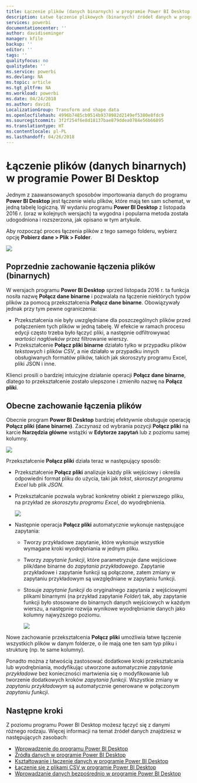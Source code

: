 ```yaml
---
title: Łączenie plików (danych binarnych) w programie Power BI Desktop
description: Łatwe łączenie plikowych (binarnych) źródeł danych w programie Power BI Desktop
services: powerbi
documentationcenter: ''
author: davidiseminger
manager: kfile
backup: ''
editor: ''
tags: ''
qualityfocus: no
qualitydate: ''
ms.service: powerbi
ms.devlang: NA
ms.topic: article
ms.tgt_pltfrm: NA
ms.workload: powerbi
ms.date: 04/24/2018
ms.author: davidi
LocalizationGroup: Transform and shape data
ms.openlocfilehash: 4996b7485cb9514b9378982d2149ef5380e8fdc9
ms.sourcegitcommit: 3f2f254f6e8d18137bae879ddea0784e56b66895
ms.translationtype: HT
ms.contentlocale: pl-PL
ms.lasthandoff: 04/26/2018
---
```

# <a name="combine-files-binaries-in-power-bi-desktop"></a>Łączenie plików (danych binarnych) w programie Power BI Desktop
Jednym z zaawansowanych sposobów importowania danych do programu **Power BI Desktop** jest łączenie wielu plików, które mają ten sam schemat, w jedną tabelę logiczną. W wydaniu programu **Power BI Desktop** z listopada 2016 r. (oraz w kolejnych wersjach) ta wygodna i popularna metoda została udogodniona i rozszerzona, jak opisano w tym artykule.

Aby rozpocząć proces łączenia plików z tego samego folderu, wybierz opcję **Pobierz dane > Plik > Folder**.

![](media/desktop-combine-binaries/combine-binaries_1.png)

## <a name="previous-combine-files-binaries-behavior"></a>Poprzednie zachowanie łączenia plików (binarnych)
W wersjach programu **Power BI Desktop** sprzed listopada 2016 r. ta funkcja nosiła nazwę **Połącz dane binarne** i pozwalała na łączenie niektórych typów plików za pomocą przekształcenia **Połącz dane binarne**. Obowiązywały jednak przy tym pewne ograniczenia:

* Przekształcenia nie były uwzględniane dla poszczególnych plików przed połączeniem tych plików w jedną tabelę. W efekcie w ramach procesu edycji często trzeba było łączyć pliki, a następnie odfiltrowywać *wartości nagłówków* przez filtrowanie wierszy.
* Przekształcenie **Połącz pliki binarne** działało tylko w przypadku plików *tekstowych* i plików *CSV*, a nie działało w przypadku innych obsługiwanych formatów plików, takich jak skoroszyty programu Excel, pliki JSON i inne.

Klienci prosili o bardziej intuicyjne działanie operacji **Połącz dane binarne**, dlatego to przekształcenie zostało ulepszone i zmieniło nazwę na **Połącz pliki**.

## <a name="current-combine-files-behavior"></a>Obecne zachowanie łączenia plików
Obecnie program **Power BI Desktop** bardziej efektywnie obsługuje operację **Połącz pliki (dane binarne)**. Zaczynasz od wybrania pozycji **Połącz pliki** na karcie **Narzędzia główne** wstążki w **Edytorze zapytań** lub z poziomu samej kolumny.

![](media/desktop-combine-binaries/combine-binaries_2a.png)

Przekształcenie **Połącz pliki** działa teraz w następujący sposób:

* Przekształcenie **Połącz pliki** analizuje każdy plik wejściowy i określa odpowiedni format pliku do użycia, taki jak *tekst*, *skoroszyt programu Excel* lub plik *JSON*.
* Przekształcanie pozwala wybrać konkretny obiekt z pierwszego pliku, na przykład ze *skoroszytu programu Excel*, do wyodrębnienia.
  
  ![](media/desktop-combine-binaries/combine-binaries_3.png)
* Następnie operacja **Połącz pliki** automatycznie wykonuje następujące zapytania:
  
  * Tworzy przykładowe zapytanie, które wykonuje wszystkie wymagane kroki wyodrębniania w jednym pliku.
  * Tworzy *zapytanie funkcji*, które parametryzuje dane wejściowe plik/dane binarne do *zapytania przykładowego*. Zapytanie przykładowe i zapytanie funkcji są połączone, zatem zmiany w zapytaniu przykładowym są uwzględniane w zapytaniu funkcji.
  * Stosuje *zapytanie funkcji* do oryginalnego zapytania z wejściowymi plikami binarnymi (na przykład zapytanie *Folder*) tak, aby zapytanie funkcji było stosowane do binarnych danych wejściowych w każdym wierszu, a następnie rozwija wynikowe wyodrębnianie danych jako kolumny najwyższego poziomu.
    
    ![](media/desktop-combine-binaries/combine-binaries_4.png)

Nowe zachowanie przekształcenia **Połącz pliki** umożliwia łatwe łączenie wszystkich plików w danym folderze, o ile mają one ten sam typ pliku i strukturę (np. te same kolumny).

Ponadto można z łatwością zastosować dodatkowe kroki przekształcania lub wyodrębniania, modyfikując utworzone automatycznie *zapytanie przykładowe* bez konieczności martwienia się o modyfikowanie lub tworzenie dodatkowych kroków *zapytania funkcji*. Wszystkie zmiany w *zapytaniu przykładowym* są automatycznie generowane w połączonym *zapytaniu funkcji*.

## <a name="next-steps"></a>Następne kroki
Z poziomu programu Power BI Desktop możesz łączyć się z danymi różnego rodzaju. Więcej informacji na temat źródeł danych znajdziesz w następujących zasobach:

* [Wprowadzenie do programu Power BI Desktop](desktop-getting-started.md)
* [Źródła danych w programie Power BI Desktop](desktop-data-sources.md)
* [Kształtowanie i łączenie danych w programie Power BI Desktop](desktop-shape-and-combine-data.md)
* [Łączenie się z plikami CSV w programie Power BI Desktop](desktop-connect-csv.md)   
* [Wprowadzanie danych bezpośrednio w programie Power BI Desktop](desktop-enter-data-directly-into-desktop.md)   


